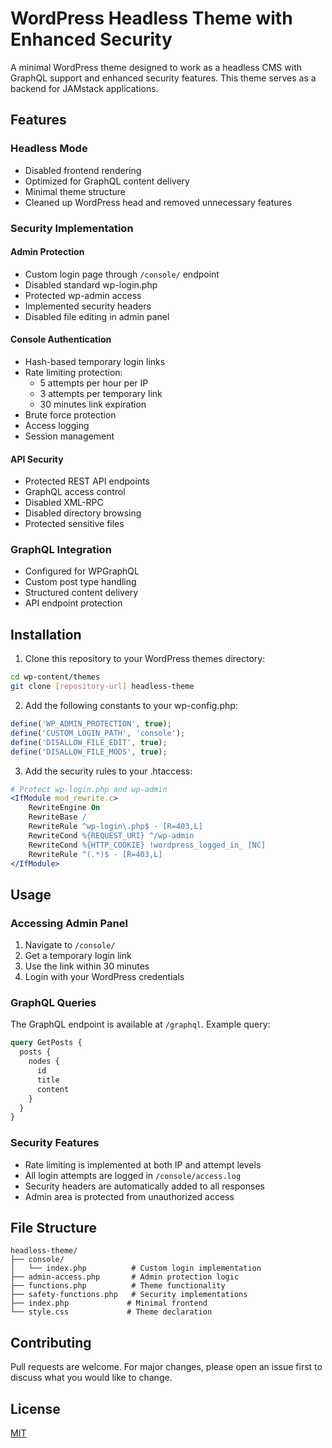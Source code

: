 # WordPress Headless Theme with Enhanced Security

A minimal WordPress theme designed to work as a headless CMS with GraphQL support and enhanced security features. This theme serves as a backend for JAMstack applications.

## Features

### Headless Mode
- Disabled frontend rendering
- Optimized for GraphQL content delivery
- Minimal theme structure
- Cleaned up WordPress head and removed unnecessary features

### Security Implementation

#### Admin Protection
- Custom login page through `/console/` endpoint
- Disabled standard wp-login.php
- Protected wp-admin access
- Implemented security headers
- Disabled file editing in admin panel

#### Console Authentication
- Hash-based temporary login links
- Rate limiting protection:
  - 5 attempts per hour per IP
  - 3 attempts per temporary link
  - 30 minutes link expiration
- Brute force protection
- Access logging
- Session management

#### API Security
- Protected REST API endpoints
- GraphQL access control
- Disabled XML-RPC
- Disabled directory browsing
- Protected sensitive files

### GraphQL Integration
- Configured for WPGraphQL
- Custom post type handling
- Structured content delivery
- API endpoint protection

## Installation

1. Clone this repository to your WordPress themes directory:
```bash
cd wp-content/themes
git clone [repository-url] headless-theme
```

2. Add the following constants to your wp-config.php:
```php
define('WP_ADMIN_PROTECTION', true);
define('CUSTOM_LOGIN_PATH', 'console');
define('DISALLOW_FILE_EDIT', true);
define('DISALLOW_FILE_MODS', true);
```

3. Add the security rules to your .htaccess:
```apache
# Protect wp-login.php and wp-admin
<IfModule mod_rewrite.c>
    RewriteEngine On
    RewriteBase /
    RewriteRule ^wp-login\.php$ - [R=403,L]
    RewriteCond %{REQUEST_URI} ^/wp-admin
    RewriteCond %{HTTP_COOKIE} !wordpress_logged_in_ [NC]
    RewriteRule ^(.*)$ - [R=403,L]
</IfModule>
```

## Usage

### Accessing Admin Panel
1. Navigate to `/console/`
2. Get a temporary login link
3. Use the link within 30 minutes
4. Login with your WordPress credentials

### GraphQL Queries
The GraphQL endpoint is available at `/graphql`. Example query:
```graphql
query GetPosts {
  posts {
    nodes {
      id
      title
      content
    }
  }
}
```

### Security Features
- Rate limiting is implemented at both IP and attempt levels
- All login attempts are logged in `/console/access.log`
- Security headers are automatically added to all responses
- Admin area is protected from unauthorized access

## File Structure
```
headless-theme/
├── console/
│   └── index.php          # Custom login implementation
├── admin-access.php       # Admin protection logic
├── functions.php          # Theme functionality
├── safety-functions.php   # Security implementations
├── index.php             # Minimal frontend
└── style.css             # Theme declaration
```

## Contributing
Pull requests are welcome. For major changes, please open an issue first to discuss what you would like to change.

## License
[MIT](LICENSE)